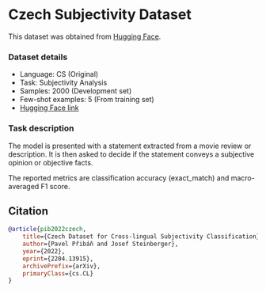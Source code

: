 # Czech Subjectivity Dataset

This dataset was obtained from [Hugging Face](https://huggingface.co/datasets/pauli31/czech-subjectivity-dataset).

### Dataset details

- Language: CS (Original)
- Task: Subjectivity Analysis
- Samples: 2000 (Development set)
- Few-shot examples: 5 (From training set)
- [Hugging Face link](https://huggingface.co/datasets/pauli31/czech-subjectivity-dataset)

### Task description

The model is presented with a statement extracted from a movie review or description. It is then asked to decide if the statement conveys a subjective opinion or objective facts.

The reported metrics are classification accuracy (exact_match) and macro-averaged F1 score.

## Citation

```bibtex
@article{pib2022czech,
    title={Czech Dataset for Cross-lingual Subjectivity Classification},
    author={Pavel Přibáň and Josef Steinberger},
    year={2022},
    eprint={2204.13915},
    archivePrefix={arXiv},
    primaryClass={cs.CL}
}
```
